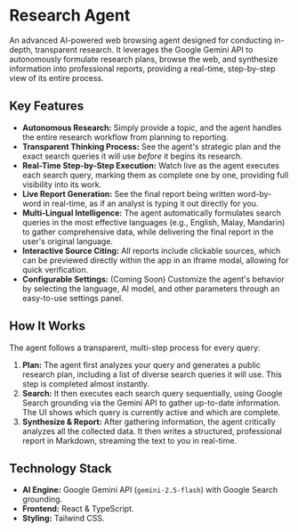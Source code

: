 # Research Agent

An advanced AI-powered web browsing agent designed for conducting in-depth, transparent research. It leverages the Google Gemini API to autonomously formulate research plans, browse the web, and synthesize information into professional reports, providing a real-time, step-by-step view of its entire process.

## Key Features

-   **Autonomous Research:** Simply provide a topic, and the agent handles the entire research workflow from planning to reporting.
-   **Transparent Thinking Process:** See the agent's strategic plan and the exact search queries it will use *before* it begins its research.
-   **Real-Time Step-by-Step Execution:** Watch live as the agent executes each search query, marking them as complete one by one, providing full visibility into its work.
-   **Live Report Generation:** See the final report being written word-by-word in real-time, as if an analyst is typing it out directly for you.
-   **Multi-Lingual Intelligence:** The agent automatically formulates search queries in the most effective languages (e.g., English, Malay, Mandarin) to gather comprehensive data, while delivering the final report in the user's original language.
-   **Interactive Source Citing:** All reports include clickable sources, which can be previewed directly within the app in an iframe modal, allowing for quick verification.
-   **Configurable Settings:** (Coming Soon) Customize the agent's behavior by selecting the language, AI model, and other parameters through an easy-to-use settings panel.

## How It Works

The agent follows a transparent, multi-step process for every query:

1.  **Plan:** The agent first analyzes your query and generates a public research plan, including a list of diverse search queries it will use. This step is completed almost instantly.
2.  **Search:** It then executes each search query sequentially, using Google Search grounding via the Gemini API to gather up-to-date information. The UI shows which query is currently active and which are complete.
3.  **Synthesize & Report:** After gathering information, the agent critically analyzes all the collected data. It then writes a structured, professional report in Markdown, streaming the text to you in real-time.

## Technology Stack

-   **AI Engine:** Google Gemini API (`gemini-2.5-flash`) with Google Search grounding.
-   **Frontend:** React & TypeScript.
-   **Styling:** Tailwind CSS.
